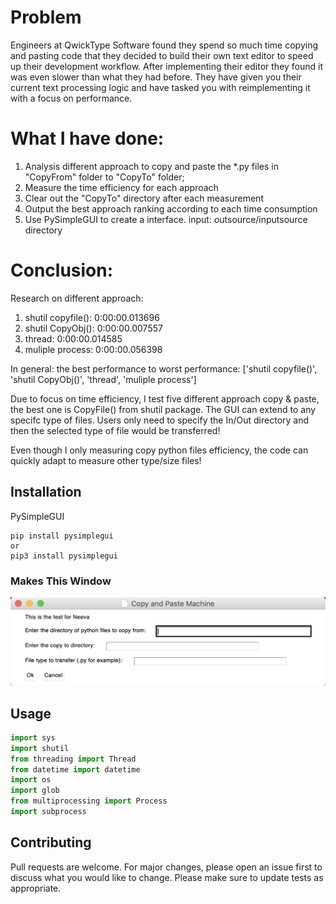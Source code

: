 # Problem

Engineers at QwickType Software found they spend so much time copying and pasting code
that they decided to build their own text editor to speed up their development workflow.
After implementing their editor they found it was even slower than what they had before. They
have given you their current text processing logic and have tasked you with reimplementing it
with a focus on performance.

# What I have done:
1. Analysis different approach to copy and paste the *.py files in "CopyFrom" folder to "CopyTo" folder;
2. Measure the time efficiency for each approach
3. Clear out the "CopyTo" directory after each measurement
4. Output the best approach ranking according to each time consumption
5. Use PySimpleGUI to create a interface. input: outsource/inputsource directory

# Conclusion:
Research on different approach:
1. shutil copyfile():  0:00:00.013696
2. shutil CopyObj():  0:00:00.007557
3. thread:  0:00:00.014585
4. muliple process:  0:00:00.056398

In general:
the best performance to worst performance:  ['shutil copyfile()', 'shutil CopyObj()', 'thread', 'muliple process']

Due to focus on time efficiency, I test five different approach copy & paste, the best one is CopyFile() from shutil package. The GUI can extend to any specifc type of files. Users only need to specify the In/Out directory and then the selected type of file would be transferred!


Even though I only measuring copy python files efficiency, the code can quickly adapt to measure other type/size files!

## Installation

PySimpleGUI
```
pip install pysimplegui
or
pip3 install pysimplegui
```

### Makes This Window

![image](https://github.com/yt549/CopyPerformanceResearch/blob/master/GUI.png)

## Usage

```python
import sys
import shutil
from threading import Thread
from datetime import datetime
import os
import glob
from multiprocessing import Process
import subprocess
```

## Contributing
Pull requests are welcome. For major changes, please open an issue first to discuss what you would like to change.
Please make sure to update tests as appropriate.

